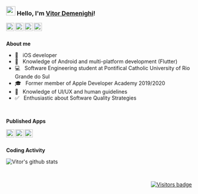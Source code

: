 ### <img src="https://media.giphy.com/media/hvRJCLFzcasrR4ia7z/giphy.gif" width="25px"> Hello, I'm [Vitor Demenighi](https://vitorm2.github.io/)!

<p align="left">
<a href="https://www.linkedin.com/in/vitor-luiz-lima-demenighi"><img align="left" alt="Vitor's LinkedIn" width="22px" src="https://www.brandeps.com/icon-download/L/Linkedin-icon-vector-03.svg" /></a>
<a href="mailto:vitor_m2@hotmail.com"> <img align="left" alt="My e-mail" width="22px" src="https://www.flaticon.com/svg/static/icons/svg/888/888853.svg" /></a>
<a href="https://open.spotify.com/user/12176646726?si=5QSFSvVoSy6ie-_IF_XYVw"> <img align="left" alt="Vitor's Spotify" width="22px" src="https://www.flaticon.com/svg/static/icons/svg/2111/2111624.svg" /> </a>
<a href="https://www.instagram.com/vitordemenighi/"> <img align="left" alt="Vitor's Instagram" width="22px" src="https://upload.wikimedia.org/wikipedia/commons/a/a5/Instagram_icon.png" /></a>
</p>
 
</br>
</br>

**About me**

- 🍎 &nbsp; iOS developer
- 📱 &nbsp; Knowledge of Android and multi-platform development (Flutter)
- 💻 &nbsp; Software Engineering student at Pontifical Catholic University of Rio Grande do Sul
- 🎓 &nbsp; Former member of Apple Developer Academy 2019/2020
- 📝 &nbsp; Knowledge of UI/UX and human guidelines
- ✅ &nbsp; Enthusiastic about Software Quality Strategies

</br>

**Published Apps**

<p align="left">
<a href="https://apps.apple.com/br/app/graphi/id1463434493">
<img align="left" width="22px" alt="Graphi" src="https://is4-ssl.mzstatic.com/image/thumb/Purple124/v4/6b/5d/28/6b5d288d-09c1-c319-06ab-0c1259c56391/AppIcon-0-0-1x_U007emarketing-0-0-0-8-0-0-sRGB-0-0-0-GLES2_U002c0-512MB-85-220-0-0.png/292x0w.webp"/></a>

<a href="https://apps.apple.com/us/app/niteline-tower-defense/id1485669045">
<img align="left" width="22px" alt="Niteline" src="https://is3-ssl.mzstatic.com/image/thumb/Purple114/v4/cd/ad/eb/cdadeb01-1771-1940-0af2-15362341241a/AppIcon-0-0-1x_U007emarketing-0-0-0-10-0-0-sRGB-0-0-0-GLES2_U002c0-512MB-85-220-0-0.png/292x0w.webp"/></a>

<a href="https://apps.apple.com/us/app/benditas-m%C3%A3es/id1521852507">
<img align="left"  width="22px" alt="Benditas Mães" src="https://is1-ssl.mzstatic.com/image/thumb/Purple114/v4/91/87/80/9187800a-d983-fd3b-c7ee-f08b7a3615da/AppIcon-0-0-1x_U007emarketing-0-0-0-10-0-0-sRGB-0-0-0-GLES2_U002c0-512MB-85-220-0-0.png/292x0w.webp"/></a>
</p>

</br>
</br>

**Coding Activity**

<p align="left">
  <img src="https://github-readme-stats.vercel.app/api?username=vitorm2&show_icons=true&theme=tokyonight" alt="Vitor's github stats" />
</p>

<br/>
<p align="right">
  <a href="https://badges.pufler.dev">
      <img src="https://badges.pufler.dev/visits/vitorm2/vitorm2" alt="Visitors badge" />
   </a>
</p>

